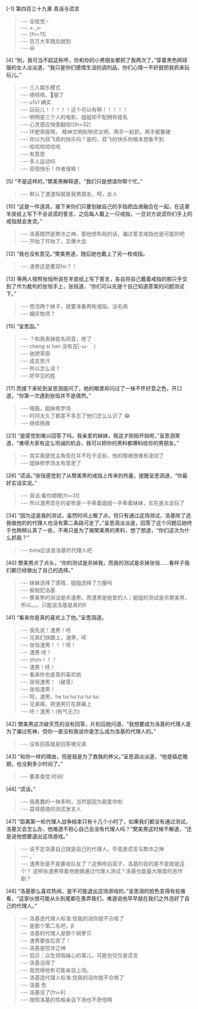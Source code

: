 
[-1] 第四百三十九章 真话与谎言
>--- 全给党♂<br>
>--- ←_←<br>
>--- [fn=11]<br>
>--- 百万大军随后就到<br>
>--- 😃<br>

[4] “别，我可当不起这称呼，你和你的小男朋友都抓了我两次了。”穿着黑色网球服的女人淡淡道，“我只是你们感情生活的调剂品，你们心情一不好就把我抓来玩玩儿。”
>--- 三人娱乐模式<br>
>--- 啧啧啧，👴服了<br>
>--- u1s1 确实<br>
>--- 玩玩儿！！！！！这个可以有啊！！！！！<br>
>--- 明明是三个人的电影，姐姐却不配拥有姓名<br>
>--- 心灵感应快感翻倍![fn=32]<br>
>--- 环肥燕瘦啊，
精神文明和物资文明，两手一起抓，两手都要硬<br>
>--- 你以为双飞真的快乐吗？是的，双飞的快乐你根本想象不到<br>
>--- 哈哈哈哈哈哈<br>
>--- 有意思<br>
>--- 多人运动吗<br>
>--- 双倍快乐！作者很嘛！<br>

[5] “不是这样的，”樊美男解释道，“我们只是想请你帮个忙。”
>--- 默认了渣渣恒就是我男朋友，呵，女人<br>

[10] “这是一件道具，接下来你们只要划破自己的手指把血液融合在一起，在这章羊皮纸上写下不会说谎的誓言，之后每人戴上一只戒指，一旦对方说谎你们手上的戒指就会发烫。”
>--- 洛基既然是欺诈之神，那他想布局的话，骗过誓言戒指也是可能的吧<br>
>--- 开始了开始了，互爆大会<br>

[12] “我也没有意见。”樊美男道，随后她也戴上了另一枚戒指。
>--- 渣男这是要双fei？！<br>

[13] 等两人按照张恒所说在羊皮纸上写下誓言，各自将自己戴着戒指的那只手交到了作为裁判的张恒手上，张恒道，“你们可以先提个自己知道答案的问题测试下。”
>--- 想泡两个妹子，就要准备两枚戒指，没毛病<br>
>--- 婚庆牧师？<br>

[15] “呈思函。”
>--- ？和我表妹姓名同音，绝了<br>
>--- cheng si han 没有吉|･ω･｀)<br>
>--- 驰骋草原<br>
>--- 成吉思汗<br>
>--- 所以怎么读？<br>
>--- 好罕见的姓<br>

[17] 而接下来轮到呈思涵提问了，她的眼里却闪过了一抹不怀好意之色，开口道，“你第一次遇到张恒并不是偶然。”
>--- 哦豁，姐妹修罗场<br>
>--- 时间太久了都差不多忘了他们怎么认识了 😂<br>
>--- 继续挑拨<br>

[23] “是感觉到难以回答了吗，我亲爱的妹妹，我这才刚刚开始呢，”呈思涵笑道，“难得大家有这么坦诚的机会，我可以把你的黑料都爆料给你的男朋友。”
>--- 其实我感觉主角现在并不在乎这些，他的情绪很难有波动了<br>
>--- 姐妹修罗场太有意思了<br>

[26] “谎话。”张恒感觉到了从樊美男的戒指上传来的热量，提醒呈思涵道，“你最好实话实说。”
>--- 真话:看你顺眼[fn=31]<br>
>--- 所以渣男现在的姿势是一手牵着姐姐一手牵着妹妹，实在是太会玩了<br>

[34] “因为这是我的测试，虽然时间上晚了点，但只有通过这场测试，洛基除了选我做他的的代理人也没有第二条路可走了。”呈思涵淡淡道，回答了这个问题后她终于也稍稍认真了一些，不再只是为了揭樊美男的黑料，想了想道，“你们这次为什么抓我？”
>--- beta应该是洛基的代理人吧<br>

[40] 樊美男点了点头，“你的测试是杀掉我，而我的测试是杀掉张恒……看样子我们都已经做出了自己的选择。”
>--- 妹妹选择了感情，姐姐选择了力量吗<br>
>--- 偷税犯洛基<br>
>--- 樊美男的测试是杀渣男，而渣男是她爱的人；姐姐的测试是杀樊美男，所以。。。只能说洛基是真的6<br>

[41] “看来你是真的喜欢上了他。”呈思涵道。
>--- 我先说！渣男！呸<br>
>--- 兄弟们快跟上，渣男，呸<br>
>--- 张恒渣男！！！呸！<br>
>--- 渣男 呸！<br>
>--- zhzn！！！<br>
>--- 渣男！呸！<br>
>--- 看来你也是真的喜欢她<br>
>--- 张恒渣男！（破音）<br>
>--- 张恒渣男！<br>
>--- 呵，渣男，he tui tui tui tui tui<br>
>--- 兄弟萌，把渣男打在屏幕上<br>
>--- 呸！渣男！(有气无力)<br>

[42] 樊美男这次破天荒的没有回答，片刻后她问道，“我想要成为洛基的代理人是为了骗过死神，但你一直没和我说你是怎么成为洛基的代理人的。”
>--- 没有回答就是回答嗷兄弟<br>

[43] “和你一样的理由，但是我是为了救我的养父。”呈思涵淡淡道，“他是癌症晚期，也没剩多少时间了。”
>--- 要素查觉:时间!<br>

[46] “谎话。”
>--- 我愚蠢的一抹多哟，当然是因为我爱你啦<br>
>--- 莫得感情的测谎发言人<br>

[47] “距离第一轮代理人战争结束只有十几个小时了，如果我们都没有通过测试，洛基又会怎么办，他难道不担心自己会没有代理人吗？”樊美男这时候不解道，“还是说他想要退出这场游戏。”
>--- 说不定洛基自己就是自己的代理人，毕竟是谎言与欺诈之神<br>
>--- ，<br>
>--- 渣男张是不是要收队友了？这俩命运双子，洛基的目的是不是就是这个？
这样张渣男带着他她俩通过代理人测试？洛基也能最大限度的恶作剧？<br>

[48] “洛基那么喜欢热闹，是不可能退出这场游戏的，”呈思涵的脸色变得有些难看，“这家伙很可能从头到尾都在愚弄我们，难道说他早早就在我们之外选好了自己的代理人。”
>--- 洛基选代理人标准:信我的话你就不合格了<br>
>--- 是那个第二名吧，β<br>
>--- 洛基的代理人是那个胡萝贝<br>
>--- 渣男要收后宫了！<br>
>--- 洛基是狡诈之神<br>
>--- 启示：众生烦恼操心的事儿，可能也仅仅是谎言<br>
>--- 洛基没得了<br>
>--- 我觉得他有可能亲自上场。<br>
>--- 洛基选代理人标准:信我的话你就不合格了<br>
>--- 洛基 危<br>
>--- 洛基没了[fn=8]<br>
>--- 按照洛基的性格亲自下场也不奇怪啊<br>
